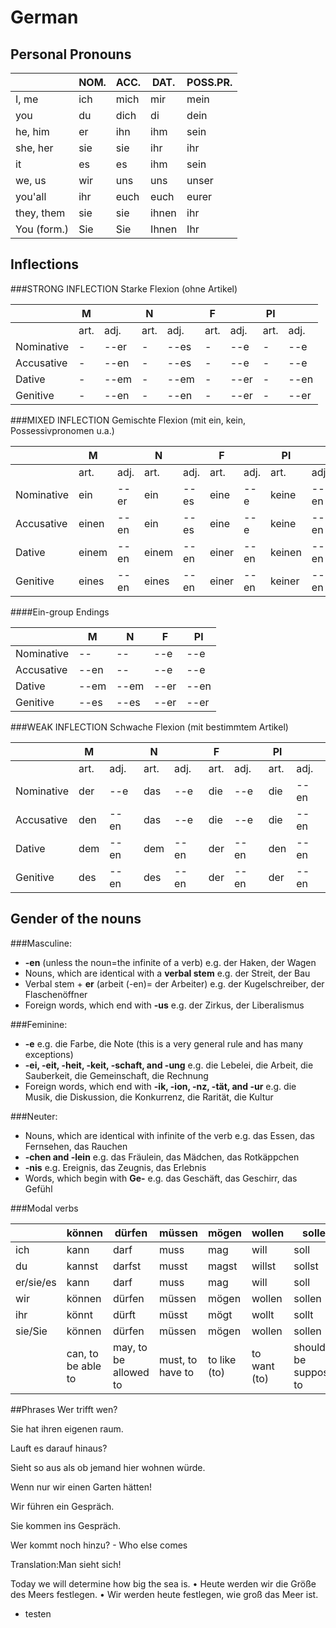 # German
## Personal Pronouns	
|		|NOM.	|ACC.	|DAT.	|POSS.PR.|
|---------------|-------|-------|-------|--------|
|I, me		|ich	|mich	|mir	|mein	 |
|you		|du	|dich	|di	|dein	 |
|he, him	|er	|ihn	|ihm	|sein	 |
|she, her	|sie	|sie	|ihr	|ihr	 |
|it		|es	|es	|ihm	|sein	 |
|we, us		|wir	|uns	|uns	|unser	 |
|you'all 	|ihr	|euch	|euch	|eurer	 |
|they, them	|sie	|sie	|ihnen	|ihr	 |
|You (form.)	|Sie	|Sie	|Ihnen	|Ihr 	 |

## Inflections
###STRONG INFLECTION Starke Flexion (ohne Artikel)

|		|M	|	|N	|	|F	|	|Pl	|	|
|---------------|-------|-------|-------|-------|-------|-------|-------|-------|
|		|art.	|adj.	|art.	|adj.	|art.	|adj.	|art.	|adj.	|
|Nominative	|-	|--er	|-	|--es	|-	|--e	|-	|--e	|
|Accusative	|-	|--en	|-	|--es	|-	|--e	|-	|--e	|
|Dative		|-	|--em	|-	|--em	|-	|--er	|-	|--en	|
|Genitive	|-	|--en	|-	|--en	|-	|--er	|-	|--er	|

###MIXED INFLECTION Gemischte Flexion (mit ein, kein, Possessivpronomen u.a.)

|		|M	|	|N	|	|F	|	|Pl	|	|
|---------------|-------|-------|-------|-------|-------|-------|-------|-------|
|		|art.	|adj.	|art.	|adj.	|art.	|adj.	|art.	|adj.	|
|Nominative	|ein	|--er	|ein	|--es	|eine	|--e 	|keine	|--en	|
|Accusative	|einen	|--en	|ein	|--es	|eine	|--e 	|keine	|--en	|
|Dative		|einem	|--en	|einem	|--en	|einer	|--en	|keinen	|--en	|
|Genitive	|eines	|--en	|eines	|--en	|einer	|--en	|keiner	|--en	|

####Ein-group Endings 
		
|		|M	|N	|F	|Pl	|
|---------------|-------|-------|-------|-------|
|Nominative	|--	|--	|--e	|--e	|
|Accusative	|--en	|--	|--e	|--e	|
|Dative		|--em	|--em	|--er	|--en	|
|Genitive	|--es	|--es	|--er	|--er	|

###WEAK INFLECTION Schwache Flexion (mit bestimmtem Artikel)

|		|M	|	|N	|	|F	|	|Pl	|	|
|---------------|-------|-------|-------|-------|-------|-------|-------|-------|
|		|art.	|adj.	|art.	|adj.	|art.	|adj.	|art.	|adj.	|
|Nominative	|der	|--e	|das	|--e	|die	|--e	|die	|--en	|
|Accusative	|den	|--en	|das	|--e	|die	|--e	|die	|--en	|
|Dative		|dem	|--en	|dem	|--en	|der	|--en	|den	|--en	|
|Genitive	|des	|--en	|des	|--en	|der	|--en	|der	|--en	|

## Gender of the nouns
###Masculine:
- **-en** (unless the noun=the infinite of a verb) e.g. der Haken, der Wagen
- Nouns, which are identical with a **verbal stem** e.g. der Streit, der Bau
- Verbal stem + **er** (arbeit (-en)= der Arbeiter) e.g. der Kugelschreiber, der Flaschenöffner
- Foreign words, which end with **-us** e.g. der Zirkus, der Liberalismus

###Feminine:
- **-e** e.g. die Farbe, die Note (this is a very general rule and has many exceptions)
- **-ei, -eit, -heit, -keit, -schaft, and -ung** e.g. die Lebelei, die Arbeit, die Sauberkeit, die Gemeinschaft, die Rechnung
- Foreign words, which end with **-ik, -ion, -nz, -tät, and -ur** e.g. die Musik, die Diskussion, die Konkurrenz, die Rarität, die Kultur

###Neuter:
- Nouns, which are identical with infinite of the verb e.g. das Essen, das Fernsehen, das Rauchen
- **-chen and -lein** e.g. das Fräulein, das Mädchen, das Rotkäppchen
- **-nis** e.g. Ereignis, das Zeugnis, das Erlebnis
- Words, which begin with **Ge-** e.g. das Geschäft, das Geschirr, das Gefühl

###Modal verbs

| 		|können			|dürfen			|müssen			|mögen		|wollen		|sollen				|möchten 	|	
|---------------|-----------------------|-----------------------|-----------------------|---------------|---------------|-------------------------------|---------------|
|ich   		|kann   		|darf   		|muss   		|mag   		|will   	|soll				|möchte        	|	
|du   		|kannst   		|darfst   		|musst   		|magst   	|willst   	|sollst				|möchtest       |		
|er/sie/es   	|kann   		|darf   		|muss   		|mag   		|will   	|soll				|möchte 	|	
|wir   		|können   		|dürfen   		|müssen   		|mögen   	|wollen   	|sollen				|möchten	|	
|ihr   		|könnt   		|dürft   		|müsst   		|mögt   	|wollt   	|sollt				|möchtet	|	
|sie/Sie   	|können   		|dürfen   		|müssen   		|mögen   	|wollen   	|sollen				|möchten	|	
|   		|can, to be able to	|may, to be allowed to	|must, to have to	|to like (to)	|to want (to)	|should, to be supposed to	|would like to	|				

##Phrases
Wer trifft wen? 

Sie hat ihren eigenen raum. 

Lauft es darauf hinaus? 

Sieht so aus als ob jemand hier wohnen würde.

Wenn nur wir einen Garten hätten!

Wir führen ein Gespräch.

Sie kommen ins Gespräch.

Wer kommt noch hinzu? - Who else comes

Translation:Man sieht sich!

Today we will determine how big the sea is.
• Heute werden wir die Größe des Meers festlegen.
• Wir werden heute festlegen, wie groß das Meer ist.


* testen
